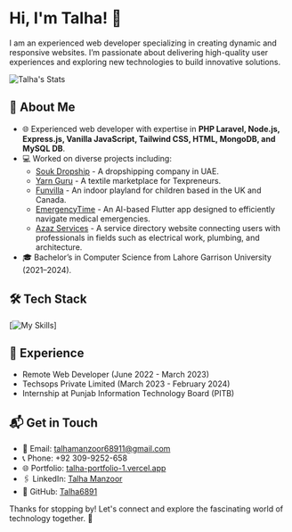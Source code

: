 # Hi, I'm Talha! 👋

I am an experienced web developer specializing in creating dynamic and responsive websites. I’m passionate about delivering high-quality user experiences and exploring new technologies to build innovative solutions.

![Talha's Stats](https://github-readme-stats.vercel.app/api?username=Talha6891&theme=vue-dark&show_icons=true&hide_border=true&count_private=true)

## 🚀 About Me

- 🌐 Experienced web developer with expertise in **PHP Laravel, Node.js, Express.js, Vanilla JavaScript, Tailwind CSS, HTML, MongoDB, and MySQL DB**.
- 💻 Worked on diverse projects including:
  - [Souk Dropship](https://soukdropshiplink) - A dropshipping company in UAE.
  - [Yarn Guru](https://yarnguruapp) - A textile marketplace for Texpreneurs.
  - [Funvilla](https://funvillalink) - An indoor playland for children based in the UK and Canada.
  - [EmergencyTime](https://emergencytimelink) - An AI-based Flutter app designed to efficiently navigate medical emergencies.
  - [Azaz Services](https://azazserviceslink) - A service directory website connecting users with professionals in fields such as electrical work, plumbing, and architecture.
- 🎓 Bachelor’s in Computer Science from Lahore Garrison University (2021–2024).

## 🛠 Tech Stack

[![My Skills](https://skillicons.dev/icons?i=html,css,js,laravel,nodejs,express,mongodb,mysql)]

## 💼 Experience

- Remote Web Developer (June 2022 - March 2023)
- Techsops Private Limited (March 2023 - February 2024)
- Internship at Punjab Information Technology Board (PITB)

## 📬 Get in Touch

- 📧 Email: [talhamanzoor68911@gmail.com](mailto:talhamanzoor68911@gmail.com)
- 📞 Phone: +92 309-9252-658
- 🌐 Portfolio: [talha-portfolio-1.vercel.app](https://talha-portfolio-1.vercel.app)
- 🖇 LinkedIn: [Talha Manzoor](https://www.linkedin.com/in/talha-manzoor-112a57269)
- 🔗 GitHub: [Talha6891](https://github.com/Talha6891)

Thanks for stopping by! Let's connect and explore the fascinating world of technology together. 🚀
